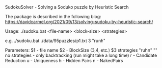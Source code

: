 SudokuSolver - Solving a Soduko puzzle by Heuristic Search

The package is described in the following blog: 
https://davidcarmel.org/2021/09/13/solving-sudoku-by-heuristic-search/

Usage: ./sudoku.bat \<file-name\> \<block-size\> \<strategies\>

e.g. ./sudoku.bat ./data/95puzzles/p1.txt  3  "runh"

Parameters: 
  $1 - file name 
  $2 - BlockSize  (3,4, etc.)
  $3 strategies "ruhn"
      "" no strategies - only backtracking (run might take a long time)
      r - Candidate Reduction
      u - Uniqueness
      h - Hidden Pairs
      n - NakedPairs
